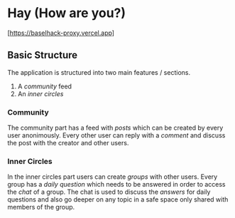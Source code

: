 # Hay (How are you?)
[https://baselhack-proxy.vercel.app]

## Basic Structure

The application is structured into two main features / sections.
1. A *community* feed
2. An *inner circles*

### Community
The community part has a feed with *posts* which can be created by every user anonimously. Every other user can reply with a *comment* and discuss the post with the creator and other users.

### Inner Circles
In the inner circles part users can create *groups* with other users. Every group has a *daily question* which needs to be answered in order to access the *chat* of a group. The chat is used to discuss the *answers* for daily questions and also go deeper on any topic in a safe space only shared with members of the group.
